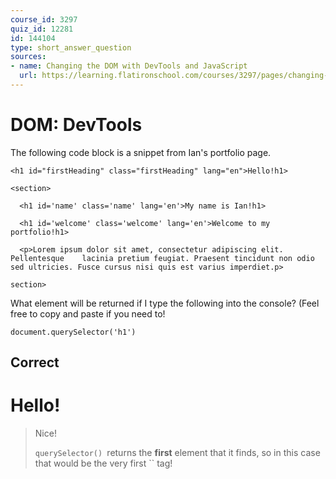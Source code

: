 ```yaml
---
course_id: 3297
quiz_id: 12281
id: 144104
type: short_answer_question
sources:
- name: Changing the DOM with DevTools and JavaScript
  url: https://learning.flatironschool.com/courses/3297/pages/changing-the-dom-with-devtools-and-javascript?module_item_id=143595
---
```


# DOM: DevTools

The following code block is a snippet from Ian's portfolio page.

`<h1 id="firstHeading" class="firstHeading" lang="en">Hello!h1>`

`<section>`

`  <h1 id='name' class='name' lang='en'>My name is Ian!h1>`

`  <h1 id='welcome' class='welcome' lang='en'>Welcome to my portfolio!h1>`

`  <p>Lorem ipsum dolor sit amet, consectetur adipiscing elit. Pellentesque    lacinia pretium feugiat. Praesent tincidunt non odio sed ultricies. Fusce cursus nisi quis est varius imperdiet.p>`

`section>`
  

What element will be returned if I type the following into the console? (Feel free to copy and paste if you need to!

`document.querySelector('h1')`

## Correct

<h1 id="firstHeading" class="firstHeading" lang="en">Hello!</h1>

> Nice!
> 
> `querySelector() `returns the **first** element that it finds, so in this case
> that would be the very first `` tag!
